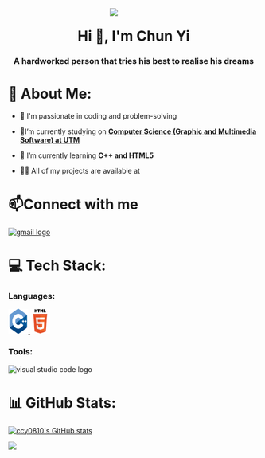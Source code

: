 <img align="right" width="300px" src="https://github.com/CCY0810/CCY0810/assets/147255304/43291a3b-e8dc-43e4-bc93-b46940e71eeb" >

<h1 align="center">Hi 👋, I'm Chun Yi</h1>
<h3 align="center">A hardworked person that tries his best to realise his dreams</h3>

# 💫 About Me:
- 🧑 I'm passionate in coding and problem-solving

- 🏫I’m currently studying on **[Computer Science (Graphic and Multimedia Software) at UTM](https://comp.utm.my/secv/)**

- 🌱 I’m currently learning **C++ and HTML5**

- 👨‍💻 All of my projects are available at 

# 📫Connect with me  
<a href="mailto:chuahchunyi@graduate.utm.my" target="_blank">
<img src="https://img.shields.io/static/v1?message=Gmail&logo=gmail&label=&color=D14836&logoColor=white&labelColor=&style=for-the-badge" height="28" alt="gmail logo"  />
</a>


# 💻 Tech Stack:
<h3 align="left">Languages:</h3>
<p align="left"> <a href="https://www.w3schools.com/cpp/" target="_blank" rel="noreferrer"> <img src="https://raw.githubusercontent.com/devicons/devicon/master/icons/cplusplus/cplusplus-original.svg" alt="cplusplus" width="40" height="50"/> </a> <a href="https://www.w3.org/html/" target="_blank" rel="noreferrer"> <img src="https://raw.githubusercontent.com/devicons/devicon/master/icons/html5/html5-original-wordmark.svg" alt="html5" width="40" height="50"/> </a> </p>

<h3 align="left">Tools:</h3>
<img src="https://github.com/CCY0810/CCY0810/assets/147255304/dbd3e905-271e-4ea9-8b64-12cdde4a8f91" height="50" alt="visual studio code logo"  />


# 📊 GitHub Stats:
<p align="left"> <a href="http://www.github.com/ccy0810"><img src="https://github-readme-stats.vercel.app/api?username=ccy0810&show_icons=true&hide=&count_private=true&title_color=0891b2&text_color=ffffff&icon_color=0891b2&bg_color=1c1917&hide_border=true&show_icons=true" alt="ccy0810's GitHub stats" /></a>

<p align="left"><a href="http://www.github.com/ccy0810"><img src="https://github-readme-streak-stats.herokuapp.com/?user=ccy0810&stroke=ffffff&background=1c1917&ring=0891b2&fire=0891b2&currStreakNum=ffffff&currStreakLabel=0891b2&sideNums=ffffff&sideLabels=ffffff&dates=ffffff&hide_border=true" /></a>
